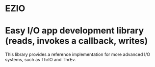 # EZIO
Easy I/O app development library (reads, invokes a callback, writes)
==========
This library provides a reference implementation
for more advanced I/O systems,
such as ThrIO and ThrEv.
